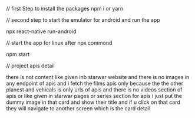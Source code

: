 // first Step to install the packages
npm i or yarn 

// second step to start the emulator for android and run the app

npx react-native run-android

// start the app for linux after npx commond

npm start

// project apis detail 

there is not content like given inb starwar website and there is no images in any endpoint of apis and i fetch the films apis only because the the other planest and vehicals is only urls of apis and there is no videos section of apis or like given in starwar pages or series section for apis 
i just put the dummy image in that card and show their title and if u click on that card they will navigate to another screen which is the card detail 

